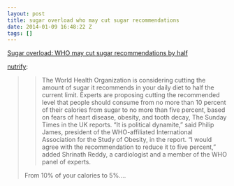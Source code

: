 ```yaml
---
layout: post
title: sugar overload who may cut sugar recommendations
date: 2014-01-09 16:48:22 Z
tags: []
---
```

[Sugar overload: WHO may cut sugar recommendations by half](http://news.yahoo.com/sugar-overload-may-cut-sugar-recommendations-half-134604041.html)

[nutrify](http://nutrify.tumblr.com/post/72704256021/sugar-overload-who-may-cut-sugar-recommendations-by):

> > The World Health Organization is considering cutting the amount of sugar it recommends in your daily diet to half the current limit. Experts are proposing cutting the recommended level that people should consume from no more than 10 percent of their calories from sugar to no more than five percent, based on fears of heart disease, obesity, and tooth decay, The Sunday Times in the UK reports. “It is political dynamite,” said Philip James, president of the WHO-affiliated International Association for the Study of Obesity, in the report. “I would agree with the recommendation to reduce it to five percent,” added Shrinath Reddy, a cardiologist and a member of the WHO panel of experts.
> 
> From 10% of your calories to 5%….
